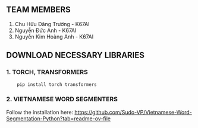 ## TEAM MEMBERS
1. Chu Hữu Đăng Trường - K67AI
2. Nguyễn Đức Anh - K67AI
3. Nguyễn Kim Hoàng Anh - K67AI

## DOWNLOAD NECESSARY LIBRARIES
### 1. TORCH, TRANSFORMERS
```
    pip install torch transformers
```
### 2. VIETNAMESE WORD SEGMENTERS
Follow the installation here: https://github.com/Sudo-VP/Vietnamese-Word-Segmentation-Python?tab=readme-ov-file
